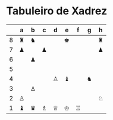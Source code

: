 # Tabuleiro de Xadrez

|   | a | b | c | d | e | f | g | h |
|---|---|---|---|---|---|---|---|---|
| 8 | ♜ | ♞ |   |   | ♚ |   |   | ♜ |
| 7 | ♟ |   | ♟ |   |   |   |   | ♟ |
| 6 |   | ♟ |   |   |   |   |   |   |
| 5 |   |   |   |   |   |   |   |   |
| 4 |   |   |   | ♙ | ♝ |   | ♞ |   |
| 3 |   | ♙ |   |   |   |   |   |   |
| 2 | ♙ |   |   |   |   |   |   | ♘ |
| 1 | ♝ | ♛ | ♗ | ♕ | ♔ | ♖ |   |   |
